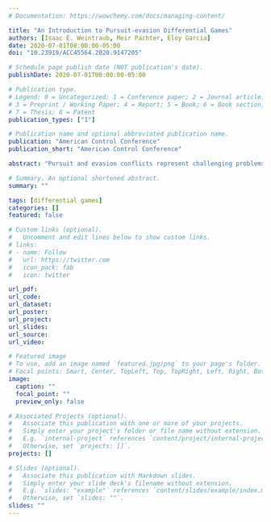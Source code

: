 ```yaml
---
# Documentation: https://wowchemy.com/docs/managing-content/

title: "An Introduction to Pursuit-evasion Differential Games"
authors: [Isaac E. Weintraub, Meir Pachter, Eloy Garcia]
date: 2020-07-01T08:00:00-05:00
doi: "10.23919/ACC45564.2020.9147205"

# Schedule page publish date (NOT publication's date).
publishDate: 2020-07-01T08:00:00-05:00

# Publication type.
# Legend: 0 = Uncategorized; 1 = Conference paper; 2 = Journal article;
# 3 = Preprint / Working Paper; 4 = Report; 5 = Book; 6 = Book section;
# 7 = Thesis; 8 = Patent
publication_types: ["1"]

# Publication name and optional abbreviated publication name.
publication: "American Control Conference"
publication_short: "American Control Conference"

abstract: "Pursuit and evasion conflicts represent challenging problems with important applications in aerospace and robotics. In pursuit-evasion problems, synthesis of intelligent actions must consider the adversary's potential strategies. Differential game theory provides an adequate framework to analyze possible outcomes of the conflict without assuming particular behaviors by the opponent. This article presents an organized introduction of pursuit-evasion differential games with an overview of recent advances in the area. First, a summary of the seminal work is outlined, highlighting important contributions. Next, more recent results are described by employing a classification based on the number of players: one-pursuer-one-evader, N-pursuers-one-evader, one-pursuer-M-evaders, and N-pursuer-M-evader games. In each scenario, a brief summary of the literature is presented. Finally, two representative pursuit-evasion differential games are studied in detail: the two-cutters and fugitive ship differential game and the active target defense differential game. These problems provide two important applications and, more importantly, they give great insight into the realization of cooperation between friendly agents in order to form a team and defeat the adversary."

# Summary. An optional shortened abstract.
summary: ""

tags: [differential games]
categories: []
featured: false

# Custom links (optional).
#   Uncomment and edit lines below to show custom links.
# links:
# - name: Follow
#   url: https://twitter.com
#   icon_pack: fab
#   icon: twitter

url_pdf:
url_code:
url_dataset:
url_poster:
url_project:
url_slides:
url_source:
url_video:

# Featured image
# To use, add an image named `featured.jpg/png` to your page's folder. 
# Focal points: Smart, Center, TopLeft, Top, TopRight, Left, Right, BottomLeft, Bottom, BottomRight.
image:
  caption: ""
  focal_point: ""
  preview_only: false

# Associated Projects (optional).
#   Associate this publication with one or more of your projects.
#   Simply enter your project's folder or file name without extension.
#   E.g. `internal-project` references `content/project/internal-project/index.md`.
#   Otherwise, set `projects: []`.
projects: []

# Slides (optional).
#   Associate this publication with Markdown slides.
#   Simply enter your slide deck's filename without extension.
#   E.g. `slides: "example"` references `content/slides/example/index.md`.
#   Otherwise, set `slides: ""`.
slides: ""
---
```


